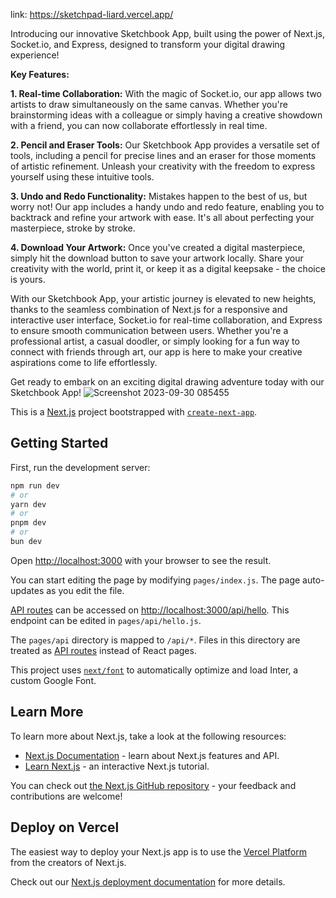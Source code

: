 



link: https://sketchpad-liard.vercel.app/

Introducing our innovative Sketchbook App, built using the power of Next.js, Socket.io, and Express, designed to transform your digital drawing experience! 

**Key Features:**

**1. Real-time Collaboration:** With the magic of Socket.io, our app allows two artists to draw simultaneously on the same canvas. Whether you're brainstorming ideas with a colleague or simply having a creative showdown with a friend, you can now collaborate effortlessly in real time.

**2. Pencil and Eraser Tools:** Our Sketchbook App provides a versatile set of tools, including a pencil for precise lines and an eraser for those moments of artistic refinement. Unleash your creativity with the freedom to express yourself using these intuitive tools.

**3. Undo and Redo Functionality:** Mistakes happen to the best of us, but worry not! Our app includes a handy undo and redo feature, enabling you to backtrack and refine your artwork with ease. It's all about perfecting your masterpiece, stroke by stroke.

**4. Download Your Artwork:** Once you've created a digital masterpiece, simply hit the download button to save your artwork locally. Share your creativity with the world, print it, or keep it as a digital keepsake - the choice is yours.

With our Sketchbook App, your artistic journey is elevated to new heights, thanks to the seamless combination of Next.js for a responsive and interactive user interface, Socket.io for real-time collaboration, and Express to ensure smooth communication between users. Whether you're a professional artist, a casual doodler, or simply looking for a fun way to connect with friends through art, our app is here to make your creative aspirations come to life effortlessly.

Get ready to embark on an exciting digital drawing adventure today with our Sketchbook App!
![Screenshot 2023-09-30 085455](https://github.com/rgiri1706/sketchpad/assets/26921687/23864547-9238-490f-8b3a-b3388ce93b1f)











This is a [Next.js](https://nextjs.org/) project bootstrapped with [`create-next-app`](https://github.com/vercel/next.js/tree/canary/packages/create-next-app).

## Getting Started

First, run the development server:

```bash
npm run dev
# or
yarn dev
# or
pnpm dev
# or
bun dev
```

Open [http://localhost:3000](http://localhost:3000) with your browser to see the result.

You can start editing the page by modifying `pages/index.js`. The page auto-updates as you edit the file.

[API routes](https://nextjs.org/docs/api-routes/introduction) can be accessed on [http://localhost:3000/api/hello](http://localhost:3000/api/hello). This endpoint can be edited in `pages/api/hello.js`.

The `pages/api` directory is mapped to `/api/*`. Files in this directory are treated as [API routes](https://nextjs.org/docs/api-routes/introduction) instead of React pages.

This project uses [`next/font`](https://nextjs.org/docs/basic-features/font-optimization) to automatically optimize and load Inter, a custom Google Font.

## Learn More

To learn more about Next.js, take a look at the following resources:

- [Next.js Documentation](https://nextjs.org/docs) - learn about Next.js features and API.
- [Learn Next.js](https://nextjs.org/learn) - an interactive Next.js tutorial.

You can check out [the Next.js GitHub repository](https://github.com/vercel/next.js/) - your feedback and contributions are welcome!

## Deploy on Vercel

The easiest way to deploy your Next.js app is to use the [Vercel Platform](https://vercel.com/new?utm_medium=default-template&filter=next.js&utm_source=create-next-app&utm_campaign=create-next-app-readme) from the creators of Next.js.

Check out our [Next.js deployment documentation](https://nextjs.org/docs/deployment) for more details.
